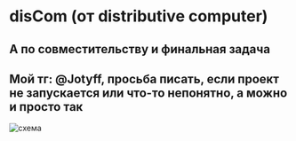 # disCom (от distributive computer)
## А по совместительству и финальная задача
## Мой тг: @Jotyff, просьба писать, если проект не запускается или что-то непонятно, а можно и просто так

![схема]()